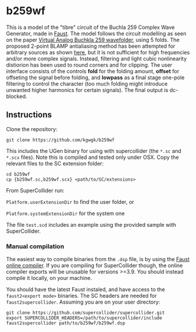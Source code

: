 # b259wf

This is a model of the "tibre" circuit of the Buchla 259 Complex Wave Generator,
made in [Faust](http://faust.grame.fr/). The model follows the circuit modelling
as seen on the paper  [Virtual Analog Buchkla 259
wavefolder](http://www.dafx17.eca.ed.ac.uk/papers/DAFx17_paper_82.pdf), using 5 folds. The proposed 2-point BLAMP
antialiasing method has been attempted for arbitrary sources as shown
[here](http://dafx16.vutbr.cz/dafxpapers/18-DAFx-16_paper_33-PN.pdf), but it is
not sufficient for high frequencies and/or more complex signals. Instead, filtering and
light cubic nonlinearity distiorion has been used to round corners and for
clipping. The user interface consists of the controls **fold** for the folding
amount, **offset** for offseting the signal before folding, and **lowpass**
as a final stage one-pole filtering to control the character (too much folding
might introduce unwanted higher harmonics for certain signals). The final output
is dc-blocked.

## Instructions 

Clone the repository:

`git clone https://github.com/kgwgk/b259wf`

This includes the UGen binary for using with supercollider (the `*.sc` and
`*.scx` files). Note this is compiled and tested only under OSX. 
Copy the relevant files to the SC extension folder:

```
cd b259wf
cp {b259wf.sc,b259wf.scx} <path/to/SC/extensions>
```
From SuperCollider run:

`Platform.userExtensionDir` to find the user folder, or

`Platform.systemExtensionDir` for the system one

The file `test.scd` includes an example using the provided sample with SuperCollider.

### Manual compilation

The easiest way to compile binaries from the `.dsp` file, is by using the [Faust online
compiler](https://faust.grame.fr/onlinecompiler/). If you are compiling for SuperCollider though, the online compiler exports will
be unusable for versions >=3.9. You should instead compile it locally, on your
machine. 

You should have the latest Faust instaled, and have access to the
`faust2<export mode>` binaries. The SC headers are needed for
`faust2supercollider`. Assuming you are on your user directory:

```
git clone https://github.com/supercollider/supercollider.git
export SUPERCOLLIDER_HEADERS=/path/to/supercollider/include
faust2supercollider path/to/b259wf/b259wf.dsp
```

